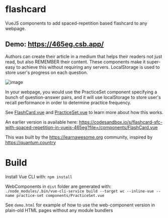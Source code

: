 # flashcard

VueJS components to add spaced-repetition based flashcard to any webpage.

## Demo: https://465eg.csb.app/

Authors can create their article in a medium that helps their readers not just read, but also REMEMBER their content.
These components make it super-easy to achieve this without requiring any servers. LocalStorage is used to store user's progress on each question.

![image](https://user-images.githubusercontent.com/51651338/80322913-91cd5600-8817-11ea-9939-6bd76d2f3df8.png)

In your webpage, you would use the PracticeSet component specifying a bunch of question-answer pairs, and it will
use localStorage to store user's recall performance in order to determine practice frequency. 

See [FlashCard.vue](https://github.com/learn-awesome/flashcard/blob/master/components/FlashCard.vue) and [PracticeSet.vue](https://github.com/learn-awesome/flashcard/blob/master/components/PracticeSet.vue) to learn more about how this works.

An earlier version is available here: https://codesandbox.io/s/flashcard-sfc-with-spaced-repetition-in-vuejs-465eg?file=/components/FlashCard.vue

This was built by the https://learnawesome.org community, inspired by https://quantum.country

# Build

Install Vue CLI with: `npm install`

WebComponents in `dist` folder are generated with:
`./node_modules/.bin/vue-cli-service build --target wc --inline-vue --name practice-set components/PracticeSet.vue`

See `demo.html` for example of how to use the web-component version in plain-old HTML pages without any module bundlers
